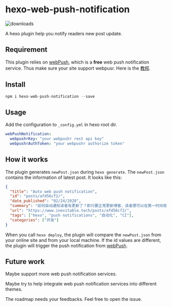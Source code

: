# hexo-web-push-notification

![downloads](https://img.shields.io/npm/dt/hexo-web-push-notification)

A hexo plugin help you notify readers new post update.

## Requirement

This plugin relies on [webPush](https://www.webpushr.com/), which is a **free** web push notification service. Thus make sure your site support webpusr. Here is the [教程](https://www.inevitable.tech/posts/98ae9e55/).

## Install
```js
npm i hexo-web-push-notification --save
```

## Usage

Add the configuration to `_config.yml` in hexo root dir.

```yml
webPushNotification:
  webpushrKey: "your webpushr rest api key"
  webpushrAuthToken: "your webpushr authorize token"
```

## How it works

The plugin generates `newPost.json` during `hexo generate`. The `newPost.json` contains the information of latest post. It looks like this:

```json
{
  "title": "Auto web push notification",
  "id": "posts/afd56cf2/",
  "date_published": "02/24/2020",
  "summary": "如何自动通知读者有更新了？即只要正常更新博客，读者便可以在第一时间收到关于新文章的通知。",
  "url": "https://www.inevitable.tech/posts/afd56cf2/",
  "tags": ["hexo", "push notifications", "自动化", "CI"],
  "categories": ["开发"]
}
```

When you call `hexo deploy`, the plugin will compare the `newPost.json` from your online site and from your local machine. If the id values are different, the plugin will trigger the push notification from [webPush](https://www.webpushr.com/).

## Future work

Maybe support more web push notification services.

Maybe try to help integrate web push notification services into different themes.

The roadmap needs your feedbacks. Feel free to open the issue.
